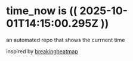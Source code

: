 # time_now is (( 2025-10-01T14:15:00.295Z ))

an automated repo that shows the currnent time

inspired by [breakingheatmap](https://github.com/breakingheatmap/breakingheatmap)